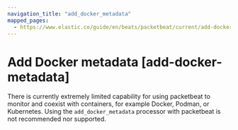 ```yaml
---
navigation_title: "add_docker_metadata"
mapped_pages:
  - https://www.elastic.co/guide/en/beats/packetbeat/current/add-docker-metadata.html
---
```


# Add Docker metadata [add-docker-metadata]


There is currently extremely limited capability for using packetbeat to monitor and coexist with containers, for example Docker, Podman, or Kubernetes. Using the `add_docker_metadata` processor with packetbeat is not recommended nor supported.

